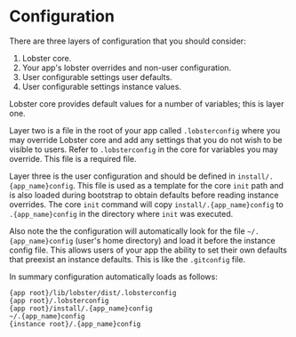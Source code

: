 # Configuration

There are three layers of configuration that you should consider:

1. Lobster core.
2. Your app's lobster overrides and non-user configuration.
3. User configurable settings user defaults.
4. User configurable settings instance values.

Lobster core provides default values for a number of variables; this is layer one.

Layer two is a file in the root of your app called `.lobsterconfig` where you may override Lobster core and add any settings that you do not wish to be visible to users.  Refer to `.lobsterconfig` in the core for variables you may override.  This file is a required file.

Layer three is the user configuration and should be defined in `install/.{app_name}config`.  This file is used as a template for the core `init` path and is also loaded during bootstrap to obtain defaults before reading instance overrides.  The core `init` command will copy `install/.{app_name}config` to `.{app_name}config` in the directory where `init` was executed.

Also note the the configuration will automatically look for the file `~/.{app_name}config` (user's home directory) and load it before the instance config file.  This allows users of your app the ability to set their own defaults that preexist an instance defaults.  This is like the `.gitconfig` file.

In summary configuration automatically loads as follows:

    {app root}/lib/lobster/dist/.lobsterconfig
    {app root}/.lobsterconfig
    {app root}/install/.{app_name}config
    ~/.{app_name}config
    {instance root}/.{app_name}config
        
